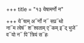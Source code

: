 +++
title = "१३ येषामर्णो न"

+++
ये᳓षाम् अ᳓र्णो न᳓ सप्र᳓थो  
ना᳓म त्वेषं᳓ श᳓श्वताम् ए᳓कम् इ᳓द् भुजे᳓  
व᳓यो न᳓ पि᳓त्रियं स᳓हः